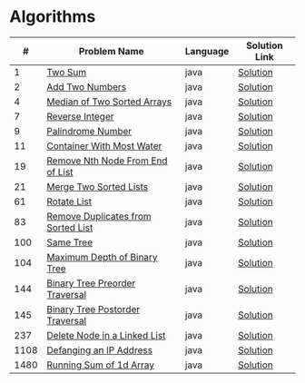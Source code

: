 # Algorithms

|#|Problem Name|Language|Solution Link|
---|---|---|---
|1|[Two Sum](https://leetcode.com/problems/two-sum/)|java|[Solution](./TwoSum.java)|
|2|[Add Two Numbers](https://leetcode.com/problems/add-two-numbers/)|java|[Solution](./AddTwoNumbers.java)|
|4|[Median of Two Sorted Arrays](https://leetcode.com/problems/median-of-two-sorted-arrays/)|java|[Solution](./MedianOfTwoSortedArrays.java)|
|7|[Reverse Integer](https://leetcode.com/problems/reverse-integer/)|java|[Solution](./ReverseInteger.java)|
|9|[Palindrome Number](https://leetcode.com/problems/palindrome-number/)|java|[Solution](./PalindromeNumber.java)|
|11|[Container With Most Water](https://leetcode.com/problems/container-with-most-water/)|java|[Solution](./ContainerWithMostWater.java)|
|19|[Remove Nth Node From End of List](https://leetcode.com/problems/remove-nth-node-from-end-of-list/)|java|[Solution](./RemoveNthNodeFromEndofList.java)|
|21|[Merge Two Sorted Lists](https://leetcode.com/problems/merge-two-sorted-lists/)|java|[Solution](./MergeTwoSortedLists.java)|
|61|[Rotate List](https://leetcode.com/problems/rotate-list/)|java|[Solution](./RotateList.java)|
|83|[Remove Duplicates from Sorted List](https://leetcode.com/problems/remove-duplicates-from-sorted-list/)|java|[Solution](./RemoveDuplicatesfromSortedList.java)|
|100|[Same Tree](https://leetcode.com/problems/same-tree/)|java|[Solution](./SameTree.java)|
|104|[Maximum Depth of Binary Tree](https://leetcode.com/problems/maximum-depth-of-binary-tree/)|java|[Solution](./MaximumDepthofBinaryTree.java)|
|144|[Binary Tree Preorder Traversal](https://leetcode.com/problems/binary-tree-preorder-traversal/)|java|[Solution](./BinaryTreePreorderTraversal.java)|
|145|[Binary Tree Postorder Traversal](https://leetcode.com/problems/binary-tree-postorder-traversal/)|java|[Solution](./BinaryTreePostorderTraversal.java)|
|237|[Delete Node in a Linked List](https://leetcode.com/problems/delete-node-in-a-linked-list/)|java|[Solution](./DeleteNodeinaLinkedList.java)|
|1108|[Defanging an IP Address](https://leetcode.com/problems/defanging-an-ip-address/)|java|[Solution](./DefanginganIPAddress.java)|
|1480|[Running Sum of 1d Array](https://leetcode.com/problems/running-sum-of-1d-array/)|java|[Solution](./RunningSumof1dArray.java)|






